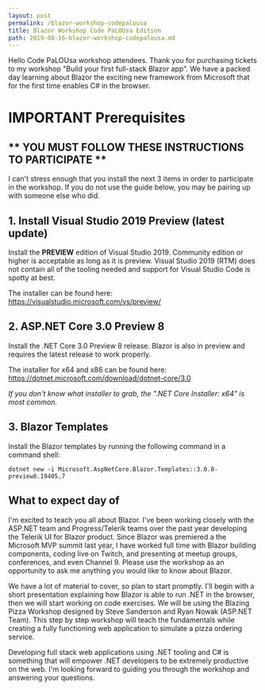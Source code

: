 ```yaml
---
layout: post
permalink: /blazor-workshop-codepalousa
title: Blazor Workshop Code PaLOUsa Edition
path: 2019-08-16-blazor-workshop-codepalousa.md
---
```


Hello Code PaLOUsa workshop attendees. Thank you for purchasing tickets to my workshop "Build your first full-stack Blazor app". We have a packed day learning about Blazor the exciting new framework from Microsoft that for the first time enables C# in the browser.

# IMPORTANT Prerequisites
## ** YOU MUST FOLLOW THESE INSTRUCTIONS TO PARTICIPATE **

I can't stress enough that you install the next 3 items in order to participate in the workshop. If you do not use the guide below, you may be pairing up with someone else who did.

## 1. Install Visual Studio 2019 Preview (latest update)

Install the **PREVIEW** edition of Visual Studio 2019. Community edition or higher is acceptable as long as it is preview. Visual Studio 2019 (RTM) does not contain all of the tooling needed and support for Visual Studio Code is spotty at best.

The installer can be found here: https://visualstudio.microsoft.com/vs/preview/

## 2. ASP.NET Core 3.0 Preview 8

Install the .NET Core 3.0 Preview 8 release. Blazor is also in preview and requires the latest release to work properly.

The installer for x64 and x86 can be found here: https://dotnet.microsoft.com/download/dotnet-core/3.0

_If you don't know what installer to grab, the ".NET Core Installer: x64" is most common._

## 3. Blazor Templates

Install the Blazor templates by running the following command in a command shell:

```
dotnet new -i Microsoft.AspNetCore.Blazor.Templates::3.0.0-preview8.19405.7
```

## What to expect day of

I'm excited to teach you all about Blazor. I've been working closely with the ASP.NET team and Progress/Telerik teams over the past year developing the Telerik UI for Blazor product. Since Blazor was premiered a the Microsoft MVP summit last year, I have worked full time with Blazor building components, coding live on Twitch, and presenting at meetup groups, conferences, and even Channel 9. Please use the workshop as an opportunity to ask me anything you would like to know about Blazor.

We have a lot of material to cover, so plan to start promptly. I'll begin with a short presentation explaining how Blazor is able to run .NET in the browser, then we will start working on code exercises. We will be using the Blazing Pizza Workshop designed by Steve Sanderson and Ryan Nowak (ASP.NET Team). This step by step workshop will teach the fundamentals while creating a fully functioning web application to simulate a pizza ordering service.

Developing full stack web applications using .NET tooling and C# is something that will empower .NET developers to be extremely productive on the web. I'm looking forward to guiding you through the workshop and answering your questions.



